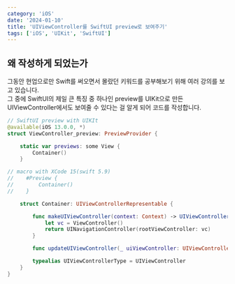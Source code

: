 ```yaml
---
category: 'iOS'
date: '2024-01-10'
title: 'UIViewController를 SwiftUI preview로 보여주기'
tags: ['iOS', 'UIKit', 'SwiftUI']
---
```


## 왜 작성하게 되었는가

그동안 현업으로만 Swift를 써오면서 몰랐던 키워드를 공부해보기 위해 여러 강의를 보고 있습니다.  
그 중에 SwiftUI의 제일 큰 특징 중 하나인 preview를 UIKit으로 만든 UIViewController에서도 보여줄 수 있다는 걸 알게 되어 코드를 작성합니다.

```swift
// SwiftUI preview with UIKIt
@available(iOS 13.0.0, *)
struct ViewController_preview: PreviewProvider {

    static var previews: some View {
        Container()
    }

// macro with XCode 15(swift 5.9)
//    #Preview {
//        Container()
//    }

    struct Container: UIViewControllerRepresentable {

        func makeUIViewController(context: Context) -> UIViewController {
            let vc = ViewController()
            return UINavigationController(rootViewController: vc)
        }

        func updateUIViewController(_ uiViewController: UIViewController, context: Context) {}

        typealias UIViewControllerType = UIViewController
    }
}
```
